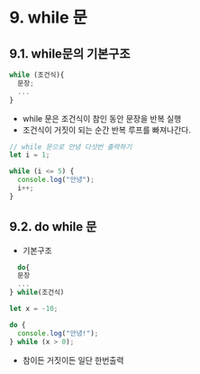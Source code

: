 # 9. while 문

## 9.1. while문의 기본구조

```js
while (조건식){
  문장;
  ...
}
```

- while 문은 조건식이 참인 동안 문장을 반복 실행
- 조건식이 거짓이 되는 순간 반복 루프를 빠져나간다.

```js
// while 문으로 안녕 다섯번 출력하기
let i = 1;

while (i <= 5) {
  console.log("안녕");
  i++;
}
```

## 9.2. do while 문

- 기본구조

```js
  do{
  문장
  ...
} while(조건식)
```

```js
let x = -10;

do {
  console.log("안녕!");
} while (x > 0);
```

- 참이든 거짓이든 일단 한번출력
